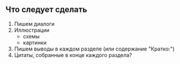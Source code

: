 ## Что следует сделать

1. Пишем диалоги
2. Иллюстрации 
    * схемы
    * картинки 
3. Пишем выводы в каждом разделе (или содержание "Кратко:")
4. Цитаты, собранные в конце каждого раздела?
